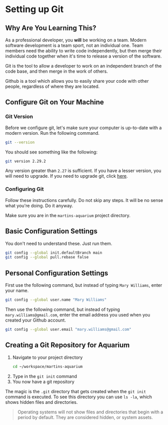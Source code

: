 # Setting up Git

## Why Are You Learning This?

As a professional developer, you **will** be working on a team. Modern software development is a team sport, not an individual one. Team members need the ability to write code independently, but then merge their individual code together when it's time to release a version of the software.

Git is the tool to allow a developer to work on an independent branch of the code base, and then merge in the work of others.

Github is a tool which allows you to easily share your code with other people, regardless of where they are located.

## Configure Git on Your Machine

### Git Version

Before we configure git, let's make sure your computer is up-to-date with a modern version. Run the following command.

```sh
git --version
```

You should see something like the following:

```sh
git version 2.29.2
```

Any version greater than `2.27` is sufficient. If you have a lesser version, you will need to upgrade. If you need to upgrade git, click [here](./GIT_UPGRADE.md).

### Configuring Git

Follow these instructions carefully. Do not skip any steps. It will be no sense what you're doing. Do it anyway.

Make sure you are in the `martins-aquarium` project directory.

## Basic Configuration Settings

You don't need to understand these. Just run them.

```sh
git config --global init.defaultBranch main
git config --global pull.rebase false
```

## Personal Configuration Settings

First use the following command, but instead of typing `Mary Williams`, enter your name.

```sh
git config --global user.name "Mary Williams"
```

Then use the following command, but instead of typing `mary.williams@gmail.com`, enter the email address you used when you created your Github account.

```sh
git config --global user.email "mary.williams@gmail.com"
```

## Creating a Git Repository for Aquarium

1. Navigate to your project directory
    ```sh
    cd ~/workspace/martins-aquarium
    ```
1. Type in the `git init` command
1. You now have a git repository

The magic is the `.git` directory that gets created when the `git init` command is executed. To see this directory you can use `ls -la`, which shows hidden files and directories.

> Operating systems will not show files and directories that begin with a period by default. They are considered hidden, or system assets.

